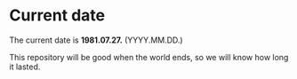 # Current date

The current date is **1981.07.27.** (YYYY.MM.DD.)

This repository will be good when the world ends, so we will know how long it lasted.